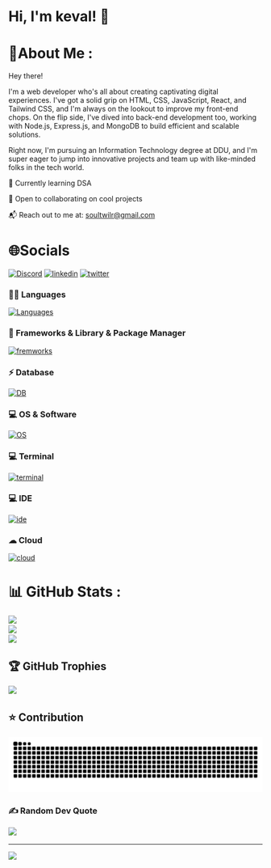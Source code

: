 
# Hi, I'm keval! 👋


# 💫About Me :
Hey there!

I'm a web developer who's all about creating captivating digital experiences. I've got a solid grip on HTML, CSS, JavaScript, React, and Tailwind CSS, and I'm always on the lookout to improve my front-end chops. On the flip side, I've dived into back-end development too, working with Node.js, Express.js, and MongoDB to build efficient and scalable solutions.

Right now, I'm pursuing an Information Technology degree at DDU, and I'm super eager to jump into innovative projects and team up with like-minded folks in the tech world.

🌱 Currently learning DSA

🤝 Open to collaborating on cool projects

📬 Reach out to me at: soultwilr@gmail.com

# 🌐Socials
[![Discord](https://skillicons.dev/icons?i=discord)](https://discord.gg/soultwilr)
[![linkedin](https://skillicons.dev/icons?i=linkedin)](https://www.linkedin.com/in/keval-chauhan-3571a62b1/)
[![twitter](https://skillicons.dev/icons?i=twitter)](https://twitter.com/@soultwilr) 

### 👩‍💻 Languages
[![Languages](https://skillicons.dev/icons?i=c,cpp,java,py,html,css,tailwind,js,ts)](https://skillicons.dev)
### 🚀 Frameworks & Library & Package Manager
[![fremworks](https://skillicons.dev/icons?i=react,vite,npm,deno,nodejs,express,mongodb,redux)](https://skillicons.dev)
### ⚡ Database
[![DB](https://skillicons.dev/icons?i=mongodb,appwrite,firebase)](https://skillicons.dev)
### 💻 OS & Software 
[![OS](https://skillicons.dev/icons?i=ubuntu,mint,linux,windows,git,github,postman)](https://skillicons.dev)
### 💻 Terminal
[![terminal](https://skillicons.dev/icons?i=powershell,bash)](https://skillicons.dev)
### 💻 IDE
[![ide](https://skillicons.dev/icons?i=vscode,replit)](https://skillicons.dev)
### ☁ Cloud
[![cloud](https://skillicons.dev/icons?i=gcp)](https://skillicons.dev)

# 📊 GitHub Stats :
![](https://github-readme-stats.vercel.app/api?username=soul059&theme=tokyonight&hide_border=true&include_all_commits=true&count_private=true)<br/>
![](https://github-readme-streak-stats.herokuapp.com/?user=soul059&theme=tokyonight&hide_border=true)<br/>
![](https://github-readme-stats.vercel.app/api/top-langs/?username=soul059&theme=tokyonight&hide_border=true&include_all_commits=true&count_private=true&layout=compact)

## 🏆 GitHub Trophies
![](https://github-trophies.vercel.app/?username=soul059&theme=darkhub&no-frame=true&no-bg=false&margin-w=4)

## ⭐ Contribution
<picture>
  <source media="(prefers-color-scheme: dark)" srcset="https://raw.githubusercontent.com/soul059/soul059/output/github-contribution-grid-snake-dark.svg">
  <source media="(prefers-color-scheme: light)" srcset="https://raw.githubusercontent.com/soul059/soul059/output/github-contribution-grid-snake-dark.svg">
  <img alt="github contribution grid snake animation" src="https://raw.githubusercontent.com/soul059/soul059/output/github-contribution-grid-snake-dark.svg">
</picture>

### ✍️ Random Dev Quote
![](https://quotes-github-readme.vercel.app/api?type=horizontal&theme=tokyonight)


---
[![](https://visitcount.itsvg.in/api?id=soul059&icon=1&color=0)](https://visitcount.itsvg.in)



<!---
soul059/soul059 is a ✨ special ✨ repository because its `README.md` (this file) appears on your GitHub profile.
You can click the Preview link to take a look at your changes.
--->
